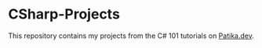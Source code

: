 # CSharp-Projects

This repository contains my projects from the C# 101 tutorials on [Patika.dev](https://www.patika.dev/).
